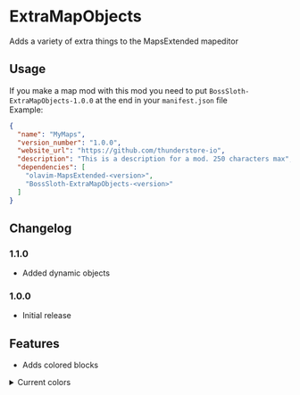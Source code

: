 # ExtraMapObjects
Adds a variety of extra things to the MapsExtended mapeditor

## Usage
If you make a map mod with this mod you need to put `BossSloth-ExtraMapObjects-1.0.0` at the end in your `manifest.json` file  
Example:
```json
{
  "name": "MyMaps",
  "version_number": "1.0.0",
  "website_url": "https://github.com/thunderstore-io",
  "description": "This is a description for a mod. 250 characters max",
  "dependencies": [
    "olavim-MapsExtended-<version>",
    "BossSloth-ExtraMapObjects-<version>"
  ]
}
```

## Changelog
### 1.1.0
- Added dynamic objects

### 1.0.0
- Initial release


## Features
 - Adds colored blocks
<details>
 <summary>Current colors</summary>

  - red
  - green
  - blue
  - yellow
  - purple
  - orange
  - brown
  - pink
  - cyan
  - black
  - white
  - gray

</details>